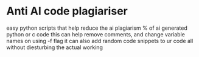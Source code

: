 # Anti AI code plagiariser
easy python scripts that help reduce the ai plagiarism % of ai generated python or c code 
this can help remove comments, and change variable names
on using -f flag it can also add random code snippets to ur code all without diesturbing the actual working
